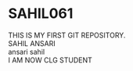 # SAHIL061
THIS IS MY FIRST GIT REPOSITORY.
<br>
SAHIL ANSARI
<br>
ansari sahil
<br>
I AM NOW CLG STUDENT
